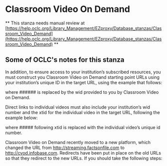 # Classroom Video On Demand
** This stanza needs manual review at [https://help.oclc.org/Library_Management/EZproxy/Database_stanzas/Classroom_Video_Demand](https://help.oclc.org/Library_Management/EZproxy/Database_stanzas/Classroom_Video_Demand) **

## Some of OCLC's notes for this stanza

In addition, to ensure access to your institution&rsquo;s subscribed resources, you must construct you Classroom Video on Demand starting point URLs using your institution&rsquo;s unique ID in the target URL, using the example that follows:

where ###### is replaced by the wid provided to you by Classroom Video on Demand.

Direct links to individual videos must also include your institution&rsquo;s wid number and the xtid for the individual video in the target URL, following the example below:

where ##### following xtid is replaced with the individual video&rsquo;s unique id number.

Classroom Video on Demand recently moved to a new platform, which changed the URL from http://streaming.factsonfile.com to http://cvod.infobase.com. Redirects have been put in place on the old URLs so that they redirect to the new URLs. If you should take the following steps:

&nbsp;
